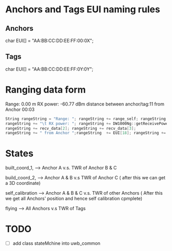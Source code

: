# Anchors and Tags EUI naming rules

## Anchors

char EUI[] = "AA:BB:CC:DD:EE:FF:00:0X";

## Tags

char EUI[] = "AA:BB:CC:DD:EE:FF:0Y:0Y";

# Ranging data form

Range: 0.00 m    RX power: -60.77 dBm distance between anchor/tag:11 from Anchor 00:03

```c
String rangeString = "Range: "; rangeString += range_self; rangeString += " m";
rangeString += "\t RX power: "; rangeString += DW1000Ng::getReceivePower(); rangeString += " dBm distance between anchor/tag:";
rangeString += recv_data[2]; rangeString += recv_data[3];
rangeString += " from Anchor ";rangeString  += EUI[18]; rangeString += EUI[19]; rangeString += EUI[20];rangeString += EUI[21];rangeString += EUI[22];rangeString += EUI[23];
```

# States

built_coord_1, --> Anchor A v.s. TWR of Anchor B & C

build_coord_2, --> Anchor A & B v.s TWR of Anchor C ( after this we can get a 3D coordinate)

self_calibration --> Anchor A & B & C v.s. TWR of other Anchors ( After this we get all Anchors' position and hence self calibration cpmplete)

flying --> All Anchors v.s TWR of Tags

# TODO

* [ ] add class stateMchine into uwb_common
